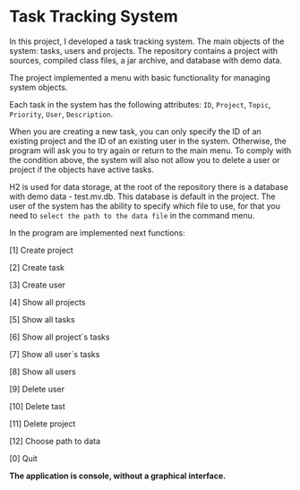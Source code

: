 # Task Tracking System
In this project, I developed a task tracking system.
The main objects of the system: tasks, users and projects.
The repository contains a project with sources, compiled class files, a jar archive, and database with demo data.

The project implemented a menu with basic functionality for managing system objects.

Each task in the system has the following attributes: `ID`, `Project`, `Topic`, `Priority`, `User`, `Description`.

When you are creating a new task, you can only specify the ID of an existing project and the ID of an existing user in the system.
Otherwise, the program will ask you to try again or return to the main menu.
To comply with the condition above, the system will also not allow you to delete a user or project if the objects have active tasks.

H2 is used for data storage, at the root of the repository there is a database with demo data - test.mv.db. This database is  default in the project.
The user of the system has the ability to specify which file to use, for that you need to `select the path to the data file` in the command menu.

In the program are implemented next functions:

[1] Create project

[2] Create task

[3] Create user

[4] Show all projects

[5] Show all tasks

[6] Show all project`s tasks 

[7] Show all user`s tasks

[8] Show all users

[9] Delete user

[10] Delete tast

[11] Delete project

[12] Choose path to data

[0] Quit

**The application is console, without a graphical interface.**
